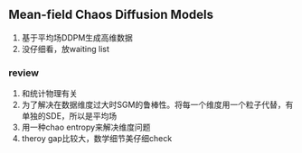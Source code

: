 ## Mean-field Chaos Diffusion Models
1. 基于平均场DDPM生成高维数据
2. 没仔细看，放waiting list


### review
1. 和统计物理有关
2. 为了解决在数据维度过大时SGM的鲁棒性。将每一个维度用一个粒子代替，有单独的SDE，所以是平均场
3. 用一种chao entropy来解决维度问题
4. theroy gap比较大，数学细节美仔细check